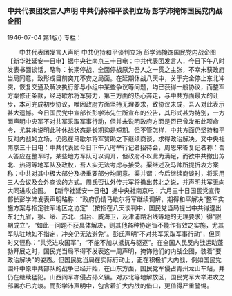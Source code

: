 ### 中共代表团发言人声明  中共仍持和平谈判立场  彭学沛掩饰国民党内战企图

1946-07-04
第1版()
专栏：

　　中共代表团发言人声明
    中共仍持和平谈判立场
    彭学沛掩饰国民党内战企图
    【新华社延安一日电】据中央社南京三十日电：中共代表团发言人，今日下午八时发表书面谈话，略称：长期停战、全面停战原为吾人之一贯之主张，不幸未获政府当局同意，致形成目前突兀不安之局面。在延期休战八天中，关于完全停止东北冲突，恢复交通及解决执行部与小组中某些争议等问题，均已获得一般协议，而整军方案修正条款，经马歇尔将军努力，第三方面的热心奔走，与中共方面最大的让步，本可完成初步协议，唯因政府方面坚持无理要求，致协议未成，吾人对此表示甚大遗憾。今日国民党中宣部长彭学沛先生所宣布的公告，其形式甚为特别，一方面声明中央军不对共军采取军事行动，但并未说明政府方面是否已曾发布此项命令，尤其未说明此种休战状态是长期抑是短期。但不管怎样，中共方面仍坚持和平反对内战的立场，仍愿在马歇尔将军赞助之下继续商谈，求得政治解决。又中央社南京三十日电：中共代表团今日下午八时举行记者招待会，周恩来答复记者称：吾人答应在整军时，某些地方军队可以调开，但政府不以此为满足，而欲中共撤出苏北、热河等地军队及政权，吾人实无法考虑与接受。渠继述及马帅所提折衷方案称：中共对其中极大部分及极重要部分均同意。渠并谓：今后继续商谈时，将采用三人会议及会外商谈的方式。周氏否认外传共军将撤出苏北之说，并声明共军无向大同进攻企图。
    【新华社延安一日电】据中央社南京电：六月三十日国民党宣传部长彭学沛发表声明略称：“政府仍请马歇尔将军继续调解，期得和平解决“整军实施方案与指定驻军地区之协定”（按指在八天谈判中，国民党当局提出中共得退出东北九省，察、绥、苏北、烟台、威海卫，及津浦路沿线等地的无理要求）得“限期成立”。“如此一问题不获具体解决，则其他各种协定皆不能作有效之实施，尤其军队驻地如不指定，冲突仍无法避免”。彭氏声明“不对共军采取军事行动”，但同时又诬称：“共党进攻国军”，“不能不加以抵抗与驱逐”。在全国人民反内战运动蓬勃开展之时，国民党当局不得不发表这一周声明，掩饰他们的内战企图，装着“要政治解决”的姿态。但国民党当局在实际行动上，正在积极扩大内战，例如国民党围歼中原中共部队的战争已经开始，在山东方面，国民党军侵占青州龙山车站，并仍在继续猛犯。山西阎军亦侵占孙义镇。对苏北等地解放区，国民党军大举进攻之部署亦已完竣。而彭学沛声明中，包含着扩大内战的借口，更值得严重警惕。
